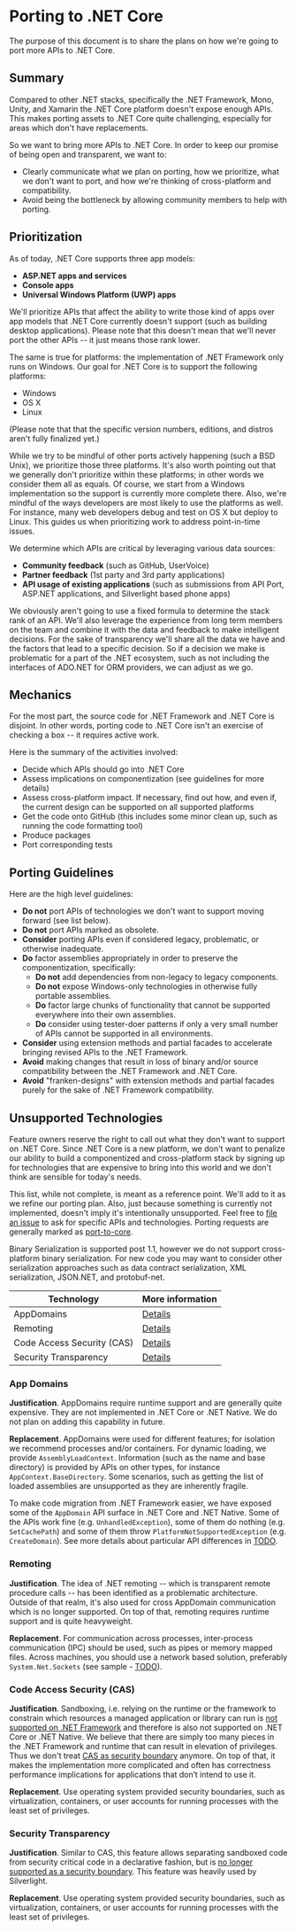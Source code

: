 # Porting to .NET Core

The purpose of this document is to share the plans on how we're going to port more APIs to .NET Core.

## Summary

Compared to other .NET stacks, specifically the .NET Framework, Mono, Unity, and Xamarin the .NET Core platform doesn't expose enough APIs. This makes porting assets to .NET Core quite challenging, especially for areas which don't have replacements.

So we want to bring more APIs to .NET Core. In order to keep our promise of being open and transparent, we want to:

* Clearly communicate what we plan on porting, how we prioritize, what we don't want to port, and how we're thinking of cross-platform and compatibility.
* Avoid being the bottleneck by allowing community members to help with porting.

## Prioritization

As of today, .NET Core supports three app models:

* **ASP.NET apps and services**
* **Console apps**
* **Universal Windows Platform (UWP) apps**

We'll prioritize APIs that affect the ability to write those kind of apps over app models that .NET Core currently doesn't support (such as building desktop applications). Please note that this doesn't mean that we'll never port the other APIs -- it just means those rank lower.

The same is true for platforms: the implementation of .NET Framework only runs on Windows. Our goal for .NET Core is to support the following platforms:

* Windows
* OS X
* Linux

(Please note that that the specific version numbers, editions, and distros aren't fully finalized yet.)

While we try to be mindful of other ports actively happening (such a BSD Unix), we prioritize those three platforms. It's also worth pointing out that we generally don't prioritize within these platforms; in other words we consider them all as equals. Of course, we start from a Windows implementation so the support is currently more complete there. Also, we're mindful of the ways developers are most likely to use the platforms as well. For instance, many web developers debug and test on OS X but deploy to Linux. This guides us when prioritizing work to address point-in-time issues.

We determine which APIs are critical by leveraging various data sources:

* **Community feedback** (such as GitHub, UserVoice)
* **Partner feedback** (1st party and 3rd party applications)
* **API usage of existing applications** (such as submissions from API Port, ASP.NET applications, and Silverlight based phone apps)

We obviously aren't going to use a fixed formula to determine the stack rank of an API. We'll also leverage the experience from long term members on the team and combine it with the data and feedback to make intelligent decisions. For the sake of transparency we'll share all the data we have and the factors that lead to a specific decision. So if a decision we make is problematic for a part of the .NET ecosystem, such as not including the interfaces of ADO.NET for ORM providers, we can adjust as we go.

## Mechanics

For the most part, the source code for .NET Framework and .NET Core is disjoint. In other words, porting code to .NET Core isn't an exercise of checking a box -- it requires active work.

Here is the summary of the activities involved:

* Decide which APIs should go into .NET Core
* Assess implications on componentization (see guidelines for more details)
* Assess cross-platform impact. If necessary, find out how, and even if, the current design can be supported on all supported platforms
* Get the code onto GitHub (this includes some minor clean up, such as running the code formatting tool)
* Produce packages
* Port corresponding tests

## Porting Guidelines

Here are the high level guidelines:

* **Do not** port APIs of technologies we don't want to support moving forward (see list below).
* **Do not** port APIs marked as obsolete.
* **Consider** porting APIs even if considered legacy, problematic, or otherwise inadequate.
* **Do** factor assemblies appropriately in order to preserve the componentization, specifically:
	- **Do not** add dependencies from non-legacy to legacy components.
	- **Do not** expose Windows-only technologies in otherwise fully portable assemblies.
	- **Do** factor large chunks of functionality that cannot be supported everywhere into their own assemblies.
	- **Do** consider using tester-doer patterns if only a very small number of APIs cannot be supported in all environments.
* **Consider** using extension methods and partial facades to accelerate bringing revised APIs to the .NET Framework.
* **Avoid** making changes that result in loss of binary and/or source compatibility between the .NET Framework and .NET Core.
* **Avoid** "franken-designs" with extension methods and partial facades purely for the sake of .NET Framework compatibility.

## Unsupported Technologies

Feature owners reserve the right to call out what they don't want to support on .NET Core. Since .NET Core is a new platform, we don't want to penalize our ability to build a componentized and cross-platform stack by signing up for technologies that are expensive to bring into this world and we don't think are sensible for today's needs.

This list, while not complete, is meant as a reference point. We'll add to it as we refine our porting plan. Also, just because something is currently not implemented, doesn't imply it's intentionally unsupported. Feel free to [file an issue](https://github.com/dotnet/corefx/issues/new) to ask for specific APIs and technologies. Porting requests are generally marked as [port-to-core](https://github.com/dotnet/corefx/issues?q=is%3Aopen+is%3Aissue+label%3Aport-to-core).

Binary Serialization is supported post 1.1, however we do not support cross-platform binary serialization. For new code you may want to consider other serialization approaches such as data contract serialization, XML serialization, JSON.NET, and protobuf-net.

Technology                 | More information
---------------------------|-----------------------------------
AppDomains                 | [Details](#app_domains)
Remoting                   | [Details](#remoting)
Code Access Security (CAS) | [Details](#code-access-security-cas)
Security Transparency      | [Details](#security-transparency)

### App Domains

**Justification**. AppDomains require runtime support and are generally quite expensive. They are not implemented in .NET Core or .NET Native. We do not plan on adding this capability in future.

**Replacement**. AppDomains were used for different features; for isolation we recommend processes and/or containers. For dynamic loading, we provide `AssemblyLoadContext`. Information (such as the name and base directory) is provided by APIs on other types, for instance `AppContext.BaseDirectory`. Some scenarios, such as getting the list of loaded assemblies are unsupported as they are inherently fragile.

To make code migration from .NET Framework easier, we have exposed some of the `AppDomain` API surface in .NET Core and .NET Native. Some of the APIs work fine (e.g. `UnhandledException`), some of them do nothing (e.g. `SetCachePath`) and some of them throw `PlatformNotSupportedException` (e.g. `CreateDomain`). See more details about particular API differences in [TODO](https://github.com/dotnet/corefx/issues/18405).

### Remoting

**Justification**. The idea of .NET remoting -- which is transparent remote procedure calls -- has been identified as a problematic architecture. Outside of that realm, it's also used for cross AppDomain communication which is no longer supported. On top of that, remoting requires runtime support and is quite heavyweight.

**Replacement**. For communication across processes, inter-process communication (IPC) should be used, such as pipes or memory mapped files. Across machines, you should use a network based solution, preferably `System.Net.Sockets` (see sample - [TODO](https://github.com/dotnet/corefx/issues/18394)).

### Code Access Security (CAS)

**Justification**. Sandboxing, i.e. relying on the runtime or the framework to constrain which resources a managed application or library can run is [not supported on .NET Framework](https://msdn.microsoft.com/en-us/library/c5tk9z76(v=vs.110).aspx) and therefore is also not supported on .NET Core or .NET Native. We believe that there are simply too many pieces in the .NET Framework and runtime that can result in elevation of privileges. Thus we don't treat [CAS as security boundary](https://msdn.microsoft.com/en-us/library/c5tk9z76(v=vs.110).aspx) anymore. On top of that, it makes the implementation more complicated and often has correctness performance implications for applications that don’t intend to use it.

**Replacement**. Use operating system provided security boundaries, such as virtualization, containers, or user accounts for running processes with the least set of privileges.

### Security Transparency

**Justification**. Similar to CAS, this feature allows separating sandboxed code from security critical code in a declarative fashion, but is [no longer supported as a security boundary](https://msdn.microsoft.com/en-us/library/ee191569(v=vs.110).aspx). This feature was heavily used by Silverlight. 

**Replacement**. Use operating system provided security boundaries, such as virtualization, containers, or user accounts for running processes with the least set of privileges.
